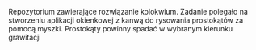 Repozytorium zawierające rozwiązanie kolokwium.
Zadanie polegało na stworzeniu aplikacji okienkowej z kanwą do rysowania prostokątów za pomocą myszki.
Prostokąty powinny spadać w wybranym kierunku grawitacji
